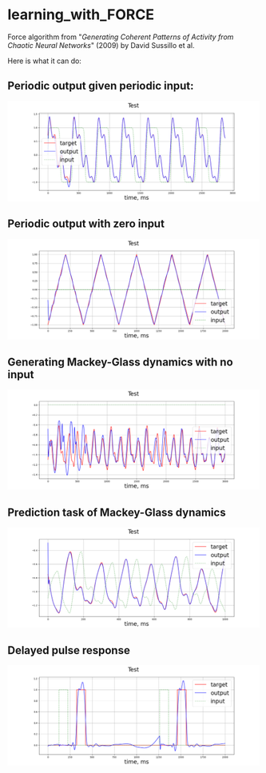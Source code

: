 # learning_with_FORCE
 Force algorithm from "*Generating Coherent Patterns of Activity from Chaotic Neural Networks*" (2009) by David Sussillo et al.
 
 Here is what it can do:
 
 ## Periodic output given periodic input:
![periodic output given periodic input](https://github.com/ptolmachev/FORCE_learning/blob/main/imgs/sine_wave_testing.png)

## Periodic output with zero input
![periodic output with zero input](https://github.com/ptolmachev/FORCE_learning/blob/main/imgs/triangle_wave_testing.png)

## Generating Mackey-Glass dynamics with no input
![generating Mackey-Glass dynamics with no input](https://github.com/ptolmachev/FORCE_learning/blob/main/imgs/mackey_glass_testing.png)

## Prediction task of Mackey-Glass dynamics
![Prediction task of Mackey-Glass dynamics](https://github.com/ptolmachev/FORCE_learning/blob/main/imgs/shifted_mackey_glass_testing.png)

## Delayed pulse response 
![Delayed pulse response](https://github.com/ptolmachev/FORCE_learning/blob/main/imgs/delayed_pulse_testing.png)
